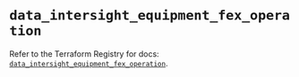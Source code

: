 # `data_intersight_equipment_fex_operation`

Refer to the Terraform Registry for docs: [`data_intersight_equipment_fex_operation`](https://registry.terraform.io/providers/ciscodevnet/intersight/1.0.71/docs/data-sources/equipment_fex_operation).
